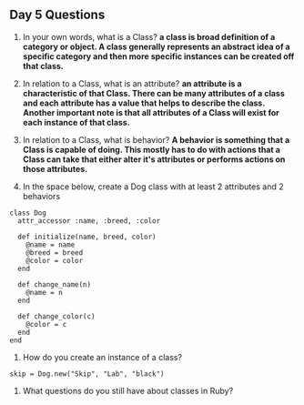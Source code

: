## Day 5 Questions

1. In your own words, what is a Class? __a class is broad definition of a category or object. A class generally represents an abstract idea of a specific category and then more specific instances can be created off that class.__

1. In relation to a Class, what is an attribute? __an attribute is a characteristic of that Class. There can be many attributes of a class and each attribute has a value that helps to describe the class. Another important note is that all attributes of a Class will exist for each instance of that class.__

1. In relation to a Class, what is behavior? __A behavior is something that a Class is capable of doing. This mostly has to do with actions that a Class can take that either alter it's attributes or performs actions on those attributes.__

1. In the space below, create a Dog class with at least 2 attributes and 2 behaviors
```
class Dog
  attr_accessor :name, :breed, :color

  def initialize(name, breed, color)
    @name = name
    @breed = breed
    @color = color
  end

  def change_name(n)
    @name = n
  end

  def change_color(c)
    @color = c
  end
end
```
1. How do you create an instance of a class?
```
skip = Dog.new("Skip", "Lab", "black")
```
1. What questions do you still have about classes in Ruby?
